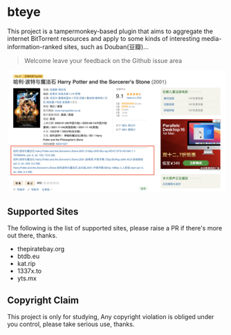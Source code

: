 # bteye

This project is a tampermonkey-based plugin that aims to aggregate the internet BitTorrent resources and apply to some kinds of interesting media-information-ranked sites, such as Douban(豆瓣)...

> Welcome leave your feedback on the Github issue area

![IMG](https://github.com/caryyu/bteye/raw/master/poster.png)

## Supported Sites

The following is the list of supported sites, please raise a PR if there's more out there, thanks.

- thepiratebay.org
- btdb.eu
- kat.rip
- 1337x.to 
- yts.mx

## Copyright Claim

This project is only for studying, Any copyright violation is obliged under you control, please take serious use, thanks.

